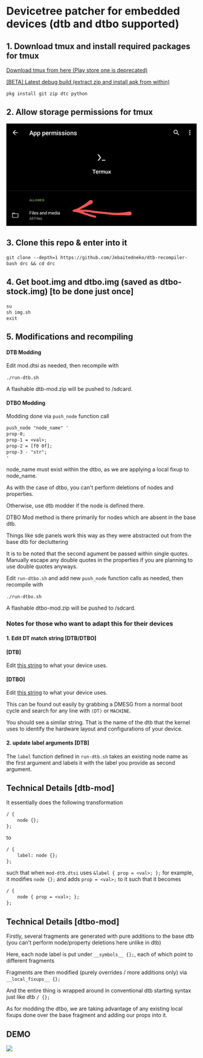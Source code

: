 # Devicetree patcher for embedded devices (dtb and dtbo supported)
## 1. Download tmux and install required packages for tmux

[Download tmux from here (Play store one is deprecated)](https://f-droid.org/repo/com.termux_117.apk)

[\[BETA\] Latest debug build (extract zip and install apk from within)](https://github.com/termux/termux-app/suites/4044720919/artifacts/102504345)
```
pkg install git zip dtc python
```
## 2. Allow storage permissions for tmux
![](https://github.com/Jebaitedneko/dtb-recompiler-bash/raw/318074366be0a6b290fe689b01bdfce91165bcae/demo-tmux-storage-perm.jpg)

## 3. Clone this repo & enter into it
```
git clone --depth=1 https://github.com/Jebaitedneko/dtb-recompiler-bash drc && cd drc
```
## 4. Get boot.img and dtbo.img (saved as dtbo-stock.img) [to be done just once]
```
su
sh img.sh
exit
```
## 5. Modifications and recompiling

#### DTB Modding

Edit mod.dtsi as needed, then recompile with

`./run-dtb.sh`

A flashable dtb-mod.zip will be pushed to /sdcard.

#### DTBO Modding

Modding done via `push_node` function call

```
push_node "node_name" '
prop-0;
prop-1 = <val>;
prop-2 = [f0 0f];
prop-3 - "str";
'

```

node_name must exist within the dtbo, as we are applying a local fixup to node_name.

As with the case of dtbo, you can't perform deletions of nodes and properties.

Otherwise, use dtb modder if the node is defined there.


DTBO Mod method is there primarily for nodes which are absent in the base dtb.


Things like sde panels work this way as they were abstracted out from the base dtb for decluttering


It is to be noted that the second agument be passed within single quotes.
Manually escape any double quotes in the properties if you are planning to use double quotes anyways.

Edit `run-dtbo.sh` and add new `push_node` function calls as needed, then recompile with

`./run-dtbo.sh`

A flashable dtbo-mod.zip will be pushed to /sdcard.

### Notes for those who want to adapt this for their devices

#### 1. Edit DT match string [DTB/DTBO]

#### [DTB]
Edit [this string](https://github.com/Jebaitedneko/dtb-recompiler-bash/blob/master/run-dtb.sh#L9) to what your device uses.

#### [DTBO]
Edit [this string](https://github.com/Jebaitedneko/dtb-recompiler-bash/blob/master/run-dtbo.sh#L8) to what your device uses.

This can be found out easily by grabbing a DMESG from a normal boot cycle and search for any line with `(DT)` or `MACHINE`.

You should see a similar string. That is the name of the dtb that the kernel uses to identify the hardware layout and configurations of your device.

#### 2. update label arguments [DTB]

The `label` function defined in `run-dtb.sh` takes an existing node name as the first argument and labels it with the label you provide as second argument.

## Technical Details [dtb-mod]

It essentially does the following transformation

```
/ {
	node {};
};
```
to

```
/ {
	label: node {};
};
```

such that when `mod-dtb.dtsi` uses `&label { prop = <val>; };` for example, it modifies `node {};` and adds `prop = <val>;` to it such that it becomes

```
/ {
	node { prop = <val>; };
};
```

## Technical Details [dtbo-mod]

Firstly, several fragments are generated with pure additions to the base dtb (you can't perform node/property deletions here unlike in dtb)

Here, each node label is put under `__symbols__ {};`, each of which point to different fragments

Fragments are then modified (purely overrides / more additions only) via `__local_fixups__ {};`

And the entire thing is wrapped around in conventional dtb starting syntax just like dtb `/ {};`

As for modding the dtbo, we are taking advantage of any existing local fixups done over the base fragment and adding our props into it.

## DEMO

![](https://github.com/Jebaitedneko/dtb-recompiler-bash/raw/318074366be0a6b290fe689b01bdfce91165bcae/demo.gif)
